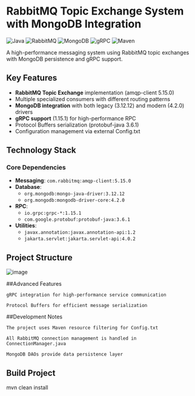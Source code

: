 # RabbitMQ Topic Exchange System with MongoDB Integration

![Java](https://img.shields.io/badge/Java-11-%23ED8B00?logo=openjdk&logoColor=white)
![RabbitMQ](https://img.shields.io/badge/RabbitMQ-5.15.0-%23FF6600?logo=rabbitmq)
![MongoDB](https://img.shields.io/badge/MongoDB-3.12.12/4.2.0-%2347A248?logo=mongodb)
![gRPC](https://img.shields.io/badge/gRPC-1.15.1-%230052CC?logo=grpc)
![Maven](https://img.shields.io/badge/Maven-3.8.1-%23C71A36?logo=apachemaven)

A high-performance messaging system using RabbitMQ topic exchanges with MongoDB persistence and gRPC support.

## Key Features

- **RabbitMQ Topic Exchange** implementation (amqp-client 5.15.0)
- Multiple specialized consumers with different routing patterns
- **MongoDB integration** with both legacy (3.12.12) and modern (4.2.0) drivers
- **gRPC support** (1.15.1) for high-performance RPC
- Protocol Buffers serialization (protobuf-java 3.6.1)
- Configuration management via external Config.txt

## Technology Stack

### Core Dependencies
- **Messaging**: `com.rabbitmq:amqp-client:5.15.0`
- **Database**: 
  - `org.mongodb:mongo-java-driver:3.12.12`
  - `org.mongodb:mongodb-driver-core:4.2.0`
- **RPC**: 
  - `io.grpc:grpc-*:1.15.1`
  - `com.google.protobuf:protobuf-java:3.6.1`
- **Utilities**: 
  - `javax.annotation:javax.annotation-api:1.2`
  - `jakarta.servlet:jakarta.servlet-api:4.0.2`

## Project Structure


![image](https://github.com/user-attachments/assets/262e0cd7-4aff-426b-b536-239673ec0b0b)

##Advanced Features

    gRPC integration for high-performance service communication

    Protocol Buffers for efficient message serialization


##Development Notes

    The project uses Maven resource filtering for Config.txt

    All RabbitMQ connection management is handled in ConnectionManager.java

    MongoDB DAOs provide data persistence layer


## Build Project
mvn clean install

